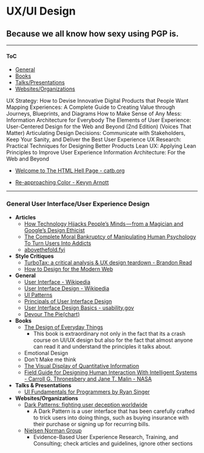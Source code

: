 # UX/UI Design

## Because we all know how sexy using PGP is.

----------------------
#### ToC
* [General](#general)
* [Books](#books)
* [Talks/Presentations](#talks)
* [Websites/Organizations](#web)


UX Strategy: How to Devise Innovative Digital Products that People Want 
Mapping Experiences: A Complete Guide to Creating Value through Journeys, Blueprints, and Diagrams
How to Make Sense of Any Mess: Information Architecture for Everybody
The Elements of User Experience: User-Centered Design for the Web and Beyond (2nd Edition) (Voices That Matter)
Articulating Design Decisions: Communicate with Stakeholders, Keep Your Sanity, and Deliver the Best User Experience
UX Research: Practical Techniques for Designing Better Products
Lean UX: Applying Lean Principles to Improve User Experience
Information Architecture: For the Web and Beyond

* [Welcome to The HTML Hell Page - catb.org](http://www.catb.org/~esr/html-hell.html)

* [Re-approaching Color - Kevyn Arnott](https://design.lyft.com/re-approaching-color-9e604ba22c88)




---------------------------
### General User Interface/User Experience Design
* **Articles**
	* [How Technology Hijacks People’s Minds — from a Magician and Google’s Design Ethicist](http://www.tristanharris.com/2016/05/how-technology-hijacks-peoples-minds%E2%80%8A-%E2%80%8Afrom-a-magician-and-googles-design-ethicist/)
	* [The Complete Moral Bankruptcy of Manipulating Human Psychology To Turn Users Into Addicts](https://hackernoon.com/the-complete-moral-bankruptcy-of-manipulating-human-psychology-to-turn-users-into-addicts-d09b98281ef)
	* [abovethefold.fyi](http://abovethefold.fyi/)
* **Style Critiques**
	* [TurboTax: a critical analysis & UX design teardown - Brandon Read](https://uxdesign.cc/turbotax-design-1a37356adc61)
	* [How to Design for the Modern Web](https://medium.com/s/silicon-satire/how-to-design-for-the-modern-web-52eaa926bae2)
* **General**
	* [User Interface - Wikipedia](https://en.wikipedia.org/wiki/User_interface)
	* [User Interface Design - Wikipedia](https://en.wikipedia.org/wiki/User_interface_design)
	* [UI Patterns](http://ui-patterns.com/)
	* [Principals of User Interface Design](https://en.wikipedia.org/wiki/Principles_of_user_interface_design)
	* [User Interface Design Basics - usability.gov](https://www.usability.gov/what-and-why/user-interface-design.html)
	* [Devour The Pie(chart)](https://static1.squarespace.com/static/56713bf4dc5cb41142f28d1f/t/5694d249d82d5e959757455f/1452593763812/devourThePie3.gif?format=1500w)
* **Books**
	* [The Design of Everyday Things](http://www.jnd.org/books/design-of-everyday-things-revised.html)
		* This book is extraordinary not only in the fact that its a crash course on UI/UX design but also for the fact that almost anyone can read it and understand the principles it talks about.
	* Emotional Design
	* Don't Make me think
	* [The Visual Display of Quantitative Information](https://www.edwardtufte.com/tufte/books_vdqi)
	* [Field Guide for Designing Human Interaction With Intelligent Systems - Carroll G. Thronesbery and Jane T. Malin - NASA](https://ston.jsc.nasa.gov/collections/trs/_techrep/TM-1998-208470.pdf)
* **Talks & Presentations**
	* [UI Fundamentals for Programmers by Ryan Singer](https://vimeo.com/6702766)
* **Websites/Organizations**
	* [Dark Patterns: fighting user deception worldwide](http://darkpatterns.org/)
		* A Dark Pattern is a user interface that has been carefully crafted to trick users into doing things, such as buying insurance with their purchase or signing up for recurring bills.
	* [Nielsen Norman Group](http://www.nngroup.com)
		* Evidence-Based User Experience Research, Training, and Consulting; check articles and guidelines, ignore other sections
